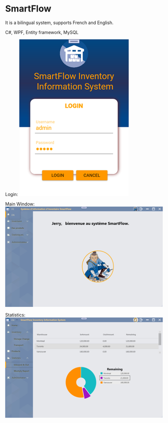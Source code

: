 # SmartFlow

It is a bilingual system, supports French and English.

C#, WPF, Entity framework, MySQL


Login:
![image](https://github.com/dimzhj/SmartFlow/blob/main/login.png)

Main Window:
![image](https://github.com/dimzhj/SmartFlow/blob/main/mainwindow.png)

Statistics:
![image](https://github.com/dimzhj/SmartFlow/blob/main/statistics.png)
